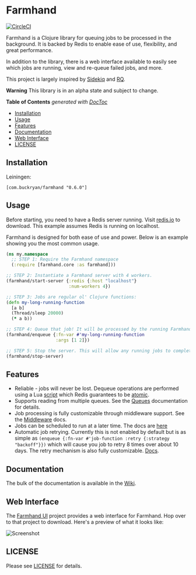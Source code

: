# Farmhand

[![CircleCI](https://circleci.com/gh/b-ryan/farmhand.svg?style=svg)](https://circleci.com/gh/b-ryan/farmhand)

Farmhand is a Clojure library for queuing jobs to be processed in the
background. It is backed by Redis to enable ease of use, flexibility, and great
performance.

In addition to the library, there is a web interface available to easily see
which jobs are running, view and re-queue failed jobs, and more.

This project is largely inspired by
[Sidekiq](https://github.com/mperham/sidekiq) and
[RQ](https://github.com/nvie/rq).

**Warning** This library is in an alpha state and subject to change.

<!-- START doctoc generated TOC please keep comment here to allow auto update -->
<!-- DON'T EDIT THIS SECTION, INSTEAD RE-RUN doctoc TO UPDATE -->
**Table of Contents**  *generated with [DocToc](https://github.com/thlorenz/doctoc)*

- [Installation](#installation)
- [Usage](#usage)
- [Features](#features)
- [Documentation](#documentation)
- [Web Interface](#web-interface)
- [LICENSE](#license)

<!-- END doctoc generated TOC please keep comment here to allow auto update -->

## Installation

Leiningen:

```
[com.buckryan/farmhand "0.6.0"]
```

## Usage

Before starting, you need to have a Redis server running. Visit
[redis.io](https://redis.io/) to download. This example assumes Redis is running
on localhost.

Farmhand is designed for both ease of use and power. Below is an example showing
you the most common usage.

```clojure
(ns my.namespace
  ;; STEP 1: Require the Farmhand namespace
  (:require [farmhand.core :as farmhand]))

;; STEP 2: Instantiate a Farmhand server with 4 workers.
(farmhand/start-server {:redis {:host "localhost"}
                        :num-workers 4})

;; STEP 3: Jobs are regular ol' Clojure functions:
(defn my-long-running-function
  [a b]
  (Thread/sleep 20000)
  (* a b))

;; STEP 4: Queue that job! It will be processed by the running Farmhand server.
(farmhand/enqueue {:fn-var #'my-long-running-function
                   :args [1 2]})

;; STEP 5: Stop the server. This will allow any running jobs to complete.
(farmhand/stop-server)
```

## Features

- Reliable - jobs will never be lost. Dequeue operations are performed using a
  Lua
  [script](https://github.com/b-ryan/farmhand/blob/master/resources/farmhand/dequeue.lua)
  which Redis guarantees to be
  [atomic](https://redis.io/commands/eval#atomicity-of-scripts).
- Supports reading from multiple queues. See the
  [Queues](https://github.com/b-ryan/farmhand/wiki/Queues) documentation for
  details.
- Job processing is fully customizable through middleware support. See the
  [Middleware](https://github.com/b-ryan/farmhand/wiki/Middleware) docs.
- Jobs can be scheduled to run at a later time. The docs are
  [here](https://github.com/b-ryan/farmhand/wiki/Scheduling)
- Automatic job retrying. Currently this is not enabled by default but is as
  simple as `(enqueue {:fn-var #'job-function :retry {:strategy "backoff"}})`
  which will cause you job to retry 8 times over about 10 days. The retry
  mechanism is also fully customizable.
  [Docs](https://github.com/b-ryan/farmhand/wiki/Retrying-Jobs).

## Documentation

The bulk of the documentation is available in the
[Wiki](https://github.com/b-ryan/farmhand/wiki).

## Web Interface

The [Farmhand UI](https://github.com/b-ryan/farmhand-ui) project provides a web
interface for Farmhand. Hop over to that project to download. Here's a preview
of what it looks like:

![Screenshot](https://github.com/b-ryan/farmhand-ui/raw/master/preview.png)

## LICENSE

Please see [LICENSE](https://github.com/b-ryan/farmhand/blob/master/LICENSE)
for details.
